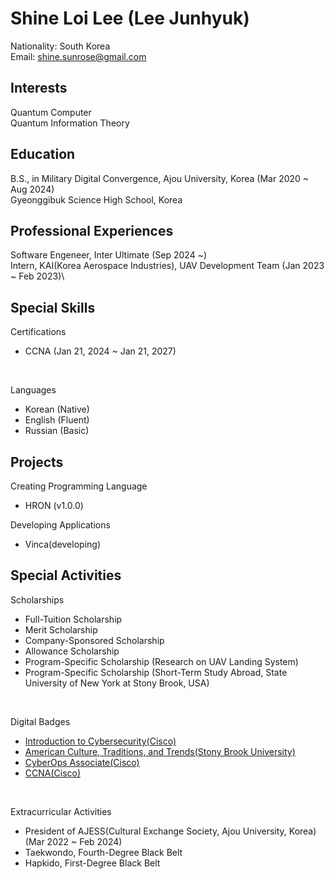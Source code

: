 # Shine Loi Lee (Lee Junhyuk)
Nationality: South Korea\
Email: shine.sunrose@gmail.com

## Interests
Quantum Computer\
Quantum Information Theory

## Education
B.S., in Military Digital Convergence, Ajou University, Korea (Mar 2020 ~ Aug 2024)\
Gyeonggibuk Science High School, Korea

## Professional Experiences
Software Engeneer, Inter Ultimate (Sep 2024 ~)\
Intern, KAI(Korea Aerospace Industries), UAV Development Team (Jan 2023 ~ Feb 2023)\

## Special Skills
Certifications
- CCNA (Jan 21, 2024 ~ Jan 21, 2027)

&nbsp;

Languages
- Korean (Native)
- English (Fluent)
- Russian (Basic)

## Projects
Creating Programming Language
- HRON (v1.0.0)

Developing Applications
- Vinca(developing)

## Special Activities
Scholarships
- Full-Tuition Scholarship
- Merit Scholarship
- Company-Sponsored Scholarship
- Allowance Scholarship
- Program-Specific Scholarship (Research on UAV Landing System)
- Program-Specific Scholarship (Short-Term Study Abroad, State University of New York at Stony Brook, USA)

&nbsp;

Digital Badges
- [Introduction to Cybersecurity(Cisco)](https://www.credly.com/badges/817c54a2-b8d6-4121-91f1-4da48e9cf9a0/public_url)
- [American Culture, Traditions, and Trends(Stony Brook University)](https://www.credly.com/badges/9fd4ad66-c4c7-4238-b1c6-5b7524e0f271/public_url)
- [CyberOps Associate(Cisco)](https://www.credly.com/badges/83083c94-6b3f-422c-b111-523e2e838717/public_url)
- [CCNA(Cisco)](https://www.credly.com/badges/f614aa05-6a51-447b-84b0-6200caa22191/public_url)

&nbsp;

Extracurricular Activities
- President of AJESS(Cultural Exchange Society, Ajou University, Korea) (Mar 2022 ~ Feb 2024)
- Taekwondo, Fourth-Degree Black Belt
- Hapkido, First-Degree Black Belt
